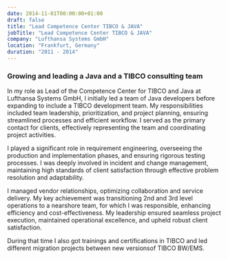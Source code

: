 ```yaml
---
date: 2014-11-01T00:00:00+01:00
draft: false
title: "Lead Competence Center TIBCO & JAVA"
jobTitle: "Lead Competence Center TIBCO & JAVA"
company: "Lufthansa Systems GmbH"
location: "Frankfurt, Germany"
duration: "2011 - 2014"
---
```

### Growing and leading a Java and a TIBCO consulting team

In my role as Lead of the Competence Center for TIBCO and Java at Lufthansa Systems GmbH, I initially led a team of Java developers before expanding to include a TIBCO development team. My responsibilities included team leadership, prioritization, and project planning, ensuring streamlined processes and efficient workflow. I served as the primary contact for clients, effectively representing the team and coordinating project activities.

I played a significant role in requirement engineering, overseeing the production and implementation phases, and ensuring rigorous testing processes.
I was deeply involved in incident and change management, maintaining high standards of client satisfaction through effective problem resolution and adaptability.

I managed vendor relationships, optimizing collaboration and service delivery.
My key achievement was transitioning 2nd and 3rd level operations to a nearshore team, for which I was responsible, enhancing efficiency and cost-effectiveness.
My leadership ensured seamless project execution, maintained operational excellence, and upheld robust client satisfaction.

During that time I also got trainings and certifications in TIBCO and led different migration projects between new versionsof TIBCO BW/EMS.